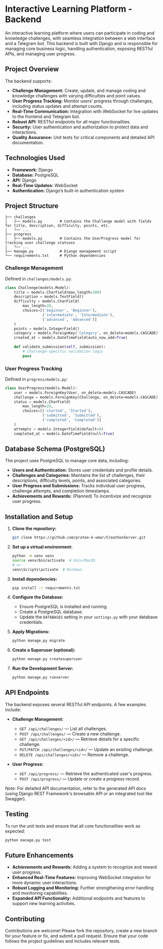 # Interactive Learning Platform - Backend

An interactive learning platform where users can participate in coding and knowledge challenges, with seamless integration between a web interface and a Telegram bot. This backend is built with Django and is responsible for managing core business logic, handling authentication, exposing RESTful APIs, and managing user progress.

## Project Overview

The backend supports:

- **Challenge Management:** Create, update, and manage coding and knowledge challenges with varying difficulties and point values.
- **User Progress Tracking:** Monitor users’ progress through challenges, including status updates and attempt counts.
- **Real-Time Communication:** Integration with WebSocket for live updates to the frontend and Telegram bot.
- **Robust API:** RESTful endpoints for all major functionalities.
- **Security:** User authentication and authorization to protect data and interactions.
- **Quality Assurance:** Unit tests for critical components and detailed API documentation.

## Technologies Used

- **Framework:** Django
- **Database:** PostgreSQL
- **API:** Django
- **Real-Time Updates:** WebSocket
- **Authentication:** Django’s built-in authentication system

## Project Structure

```
├── challenges
│   ├── models.py        # Contains the Challenge model with fields for title, description, difficulty, points, etc.
│   └── ...
├── progress
│   ├── models.py        # Contains the UserProgress model for tracking user challenge statuses
│   └── ...
├── manage.py            # Django management script
└── requirements.txt     # Python dependencies
```

### Challenge Management

Defined in `challenges/models.py`:

```python
class Challenge(models.Model):
    title = models.CharField(max_length=200)
    description = models.TextField()
    difficulty = models.CharField(
        max_length=20,
        choices=[('beginner', 'Beginner'),
                 ('intermediate', 'Intermediate'),
                 ('advanced', 'Advanced')]
    )
    points = models.IntegerField()
    category = models.ForeignKey('Category', on_delete=models.CASCADE)
    created_at = models.DateTimeField(auto_now_add=True)
    
    def validate_submission(self, submission):
        # Challenge-specific validation logic
        pass
```

### User Progress Tracking

Defined in `progress/models.py`:

```python
class UserProgress(models.Model):
    user = models.ForeignKey(User, on_delete=models.CASCADE)
    challenge = models.ForeignKey(Challenge, on_delete=models.CASCADE)
    status = models.CharField(
        max_length=20,
        choices=[('started', 'Started'),
                 ('submitted', 'Submitted'),
                 ('completed', 'Completed')]
    )
    attempts = models.IntegerField(default=0)
    completed_at = models.DateTimeField(null=True)
```

## Database Schema (PostgreSQL)

The project uses PostgreSQL to manage core data, including:

- **Users and Authentication:** Stores user credentials and profile details.
- **Challenges and Categories:** Maintains the list of challenges, their descriptions, difficulty levels, points, and associated categories.
- **User Progress and Submissions:** Tracks individual user progress, challenge attempts, and completion timestamps.
- **Achievements and Rewards:** (Planned) To incentivize and recognize user progress.

## Installation and Setup

1. **Clone the repository:**

   ```bash
   git clone https://github.com/pratee-k-umar/CreathonServer.git
   ```

2. **Set up a virtual environment:**

   ```bash
   python -m venv venv
   source venv/bin/activate  # Unix/MacOS
   # or
   venv\Scripts\activate  # Windows
   ```

3. **Install dependencies:**

   ```bash
   pip install -r requirements.txt
   ```

4. **Configure the Database:**

   - Ensure PostgreSQL is installed and running.
   - Create a PostgreSQL database.
   - Update the `DATABASES` setting in your `settings.py` with your database credentials.

5. **Apply Migrations:**

   ```bash
   python manage.py migrate
   ```

6. **Create a Superuser (optional):**

   ```bash
   python manage.py createsuperuser
   ```

7. **Run the Development Server:**

   ```bash
   python manage.py runserver
   ```

## API Endpoints

The backend exposes several RESTful API endpoints. A few examples include:

- **Challenge Management:**
  - `GET /api/challenges/` — List all challenges.
  - `POST /api/challenges/` — Create a new challenge.
  - `GET /api/challenges/<id>/` — Retrieve details for a specific challenge.
  - `PUT/PATCH /api/challenges/<id>/` — Update an existing challenge.
  - `DELETE /api/challenges/<id>/` — Remove a challenge.

- **User Progress:**
  - `GET /api/progress/` — Retrieve the authenticated user's progress.
  - `POST /api/progress/` — Update or create a progress record.

*Note:* For detailed API documentation, refer to the generated API docs (using Django REST Framework's browsable API or an integrated tool like Swagger).

## Testing

To run the unit tests and ensure that all core functionalities work as expected:

```bash
python manage.py test
```

## Future Enhancements

- **Achievements and Rewards:** Adding a system to recognize and reward user progress.
- **Enhanced Real-Time Features:** Improving WebSocket integration for more dynamic user interactions.
- **Robust Logging and Monitoring:** Further strengthening error handling and monitoring capabilities.
- **Expanded API Functionality:** Additional endpoints and features to support new learning activities.

## Contributing

Contributions are welcome! Please fork the repository, create a new branch for your feature or fix, and submit a pull request. Ensure that your code follows the project guidelines and includes relevant tests.